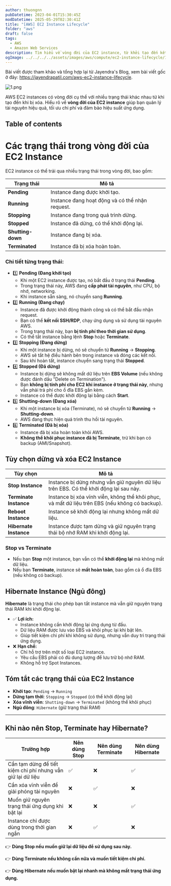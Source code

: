 ```yaml
---
author: thuongnn
pubDatetime: 2023-04-01T15:30:45Z
modDatetime: 2025-05-29T02:30:41Z
title: "[AWS] EC2 Instance Lifecycle"
folder: "aws"
draft: false
tags:
  - AWS
  - Amazon Web Services
description: Tìm hiểu về vòng đời của EC2 instance, từ khởi tạo đến kết thúc và các trạng thái trung gian.
ogImage: ../../../../assets/images/aws/compute/ec2-instance-lifecycle/1.png
---
```


Bài viết được tham khảo và tổng hợp lại từ Jayendra's Blog, xem bài viết gốc ở đây: https://jayendrapatil.com/aws-ec2-instance-lifecycle.

![1.png](@/assets/images/aws/compute/ec2-instance-lifecycle/1.png)

AWS EC2 instances có vòng đời cụ thể với nhiều trạng thái khác nhau từ khi tạo đến khi bị xóa. Hiểu rõ về **vòng đời của EC2 instance** giúp bạn quản lý tài nguyên hiệu quả, tối ưu chi phí và đảm bảo hiệu suất ứng dụng.

## Table of contents

# **Các trạng thái trong vòng đời của EC2 Instance**

EC2 instance có thể trải qua nhiều trạng thái trong vòng đời, bao gồm:

| **Trạng thái**    | **Mô tả**                                       |
| ----------------- | ----------------------------------------------- |
| **Pending**       | Instance đang được khởi tạo.                    |
| **Running**       | Instance đang hoạt động và có thể nhận request. |
| **Stopping**      | Instance đang trong quá trình dừng.             |
| **Stopped**       | Instance đã dừng, có thể khởi động lại.         |
| **Shutting-down** | Instance đang bị xóa.                           |
| **Terminated**    | Instance đã bị xóa hoàn toàn.                   |

### **Chi tiết từng trạng thái:**

- 1️⃣ **Pending (Đang khởi tạo)**
  - Khi một EC2 instance được tạo, nó bắt đầu ở trạng thái **Pending**.
  - Trong trạng thái này, AWS đang **cấp phát tài nguyên**, như CPU, bộ nhớ, networking.
  - Khi instance sẵn sàng, nó chuyển sang **Running**.
- 2️⃣ **Running (Đang chạy)**
  - Instance đã được khởi động thành công và có thể bắt đầu nhận request.
  - Bạn có thể **kết nối SSH/RDP**, chạy ứng dụng và sử dụng tài nguyên AWS.
  - Trong trạng thái này, bạn **bị tính phí theo thời gian sử dụng**.
  - Có thể tắt instance bằng lệnh **Stop** hoặc **Terminate**.
- 3️⃣ **Stopping (Đang dừng)**
  - Khi một instance bị dừng, nó sẽ chuyển từ **Running** → **Stopping**.
  - AWS sẽ tắt hệ điều hành bên trong instance và đóng các kết nối.
  - Sau khi hoàn tất, instance chuyển sang trạng thái **Stopped**.
- 4️⃣ **Stopped (Đã dừng)**
  - Instance bị dừng sẽ không mất dữ liệu trên **EBS Volume** (nếu không được đánh dấu "Delete on Termination").
  - Bạn **không bị tính phí cho EC2 khi instance ở trạng thái này**, nhưng vẫn phải trả phí cho ổ đĩa EBS gắn kèm.
  - Instance có thể được khởi động lại bằng cách **Start**.
- 5️⃣ **Shutting-down (Đang xóa)**
  - Khi một instance bị xóa (Terminate), nó sẽ chuyển từ **Running** → **Shutting-down**.
  - AWS đang thực hiện quá trình thu hồi tài nguyên.
- 6️⃣ **Terminated (Đã bị xóa)**
  - Instance đã bị xóa hoàn toàn khỏi AWS.
  - **Không thể khôi phục instance đã bị Terminate**, trừ khi bạn có backup (AMI/Snapshot).

## **Tùy chọn dừng và xóa EC2 Instance**

| **Tùy chọn**           | **Mô tả**                                                                                      |
| ---------------------- | ---------------------------------------------------------------------------------------------- |
| **Stop Instance**      | Instance bị dừng nhưng vẫn giữ nguyên dữ liệu trên EBS. Có thể khởi động lại sau này.          |
| **Terminate Instance** | Instance bị xóa vĩnh viễn, không thể khôi phục, và mất dữ liệu trên EBS (nếu không có backup). |
| **Reboot Instance**    | Instance sẽ khởi động lại nhưng không mất dữ liệu.                                             |
| **Hibernate Instance** | Instance được tạm dừng và giữ nguyên trạng thái bộ nhớ RAM khi khởi động lại.                  |

### **Stop vs Terminate**

- Nếu bạn **Stop** một instance, bạn vẫn có thể **khởi động lại** mà không mất dữ liệu.
- Nếu bạn **Terminate**, instance sẽ **mất hoàn toàn**, bao gồm cả ổ đĩa EBS (nếu không có backup).

## **Hibernate Instance (Ngủ đông)**

**Hibernate** là trạng thái cho phép bạn tắt instance mà vẫn giữ nguyên trạng thái RAM khi khởi động lại.

- ✅ **Lợi ích:**
  - Instance không cần khởi động lại ứng dụng từ đầu.
  - Dữ liệu RAM được lưu vào EBS và khôi phục lại khi bật lên.
  - Giúp tiết kiệm chi phí khi không sử dụng, nhưng vẫn duy trì trạng thái ứng dụng.
- ❌ **Hạn chế:**
  - Chỉ hỗ trợ trên một số loại EC2 instance.
  - Yêu cầu EBS phải có đủ dung lượng để lưu trữ bộ nhớ RAM.
  - Không hỗ trợ Spot Instances.

## **Tóm tắt các trạng thái của EC2 Instance**

- **Khởi tạo**: `Pending` → `Running`
- **Dừng tạm thời**: `Stopping` → `Stopped` (có thể khởi động lại)
- **Xóa vĩnh viễn**: `Shutting-down` → `Terminated` (không thể khôi phục)
- **Ngủ đông**: `Hibernate` (giữ trạng thái RAM)

---

## **Khi nào nên Stop, Terminate hay Hibernate?**

| **Trường hợp**                                              | **Nên dùng Stop** | **Nên dùng Terminate** | **Nên dùng Hibernate** |
| ----------------------------------------------------------- | ----------------- | ---------------------- | ---------------------- |
| Cần tạm dừng để tiết kiệm chi phí nhưng vẫn giữ lại dữ liệu | ✅                | ❌                     | ✅                     |
| Cần xóa vĩnh viễn để giải phóng tài nguyên                  | ❌                | ✅                     | ❌                     |
| Muốn giữ nguyên trạng thái ứng dụng khi bật lại             | ❌                | ❌                     | ✅                     |
| Instance chỉ được dùng trong thời gian ngắn                 | ❌                | ✅                     | ❌                     |

👉 **Dùng Stop nếu muốn giữ lại dữ liệu để sử dụng sau này.**

👉 **Dùng Terminate nếu không cần nữa và muốn tiết kiệm chi phí.**

👉 **Dùng Hibernate nếu muốn bật lại nhanh mà không mất trạng thái ứng dụng.**
